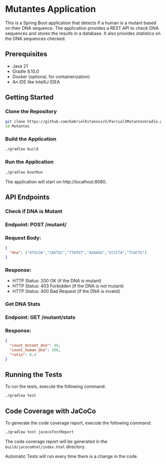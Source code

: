 # Mutantes Application

This is a Spring Boot application that detects if a human is a mutant based on their DNA sequence. The application provides a REST API to check DNA sequences and stores the results in a database. It also provides statistics on the DNA sequences checked.

## Prerequisites

- Java 21
- Gradle 8.10.0
- Docker (optional, for containerization)
- An IDE like IntelliJ IDEA

## Getting Started

### Clone the Repository

```sh
git clone https://github.com/GabrielKitanovich/Parcial3MutantesGradle.git
cd Mutantes
```
### Build the Application

```sh
./gradlew build
```

### Run the Application

```sh
./gradlew bootRun
```

The application will start on http://localhost:8080.

## API Endpoints
### Check if DNA is Mutant

### Endpoint: POST /mutant/  

### Request Body:
```json
{
  "dna": ["ATGCGA","CAGTGC","TTATGT","AGAAGG","CCCCTA","TCACTG"]
}
```
### Response:
- HTTP Status: 200 OK (if the DNA is mutant)
- HTTP Status: 403 Forbidden (if the DNA is not mutant)
- HTTP Status: 400 Bad Request (if the DNA is invalid)

### Get DNA Stats

### Endpoint: GET /mutant/stats

### Response:
```json
{
  "count_mutant_dna": 40,
  "count_human_dna": 100,
  "ratio": 0.4
}
```

## Running the Tests

To run the tests, execute the following command:

```sh
./gradlew test
```

## Code Coverage with JaCoCo

To generate the code coverage report, execute the following command:

```sh
./gradlew test jacocoTestReport
```

The code coverage report will be generated in the `build/jacocoHtml/index.html` directory.

Automatic Tests will run every time there is a change in the code.